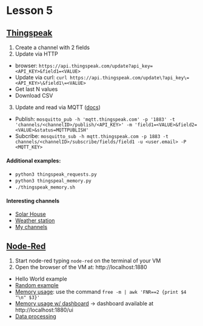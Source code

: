 # Lesson 5

## [Thingspeak](https://thingspeak.com)

1. Create a channel with 2 fields
2. Update via HTTP
  + browser: `https://api.thingspeak.com/update?api_key=<API_KEY>&field1=<VALUE>`
  + Update via curl: `curl https://api.thingspeak.com/update\?api_key\=<API_KEY>\&field1\=<VALUE>`
  + Get last N values
  + Download CSV

3. Update and read via MQTT ([docs](https://www.mathworks.com/help/thingspeak/mqtt-api.html))
  + Publish: `mosquitto_pub -h 'mqtt.thingspeak.com' -p '1883' -t 'channels/<channelID>/publish/<API_KEY>' -m 'field1=<VALUE>&field2=<VALUE>&status=MQTTPUBLISH'`
  + Subcribe: `mosquitto_sub -h mqtt.thingspeak.com -p 1883 -t channels/<channelID>/subscribe/fields/field1 -u <user.email> -P <MQTT_KEY>`
  
#### Additional examples:
- `python3 thingspeak_requests.py`
- `python3 thingspeal_memory.py`
- `./thingspeak_memory.sh`

#### Interesting channels
- [Solar House](https://thingspeak.com/channels/34247)
- [Weather station](https://thingspeak.com/channels/895691)
- [My channels](https://bit.ly/2xQdEwx)

## [Node-Red](https://nodered.org/docs/getting-started/local)

1. Start node-red typing `node-red` on the terminal of your VM
2. Open the browser of the VM at: http://localhost:1880
- Hello World example
- [Random example](https://github.com/edoardesd/iot-examples/blob/master/lesson5/random-number)
- [Memory usage](https://github.com/edoardesd/iot-examples/blob/master/lesson5/node-red-exec-thingspeak): use the command `free -m | awk 'FNR==2 {print $4 "\n" $3}'`
- [Memory usage w/ dashboard](https://github.com/edoardesd/iot-examples/blob/master/lesson5/exec-dashboard-thingspeak) -> dashboard available at http://localhost:1880/ui
- [Data processing](https://github.com/edoardesd/iot-examples/blob/master/lesson5/node-red-alert_template)
